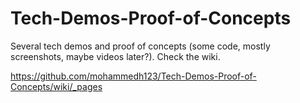 Tech-Demos-Proof-of-Concepts
============================

Several tech demos and proof of concepts (some code, mostly screenshots, maybe videos later?). Check the wiki.

https://github.com/mohammedh123/Tech-Demos-Proof-of-Concepts/wiki/_pages
